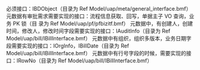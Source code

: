 必须接口：IBDObject（目录为 Ref Model/uap/meta/general_interface.bmf） 元数据有审批需求需要实现的接口：流程信息获取、回写，单据主子 VO 查询，业务 PK 锁（目 录为 Ref Model/uap/pf/pfbizitf.bmf）
元数据中，有创建人，创建时间，修改人，修改时间字段需要实现的接口：IAuditInfo（目录为 Ref Model/uap/bill/IBillInterface.bmf）
 元数据中有组织，组织多版本，业务日期字段需要实现的接口：IOrgInfo，IBillDate（目录为 Ref Model/uap/bill/IBillInterface.bmf）
 元数据中有行号字段的时候，需要实现的接口：IRowNo（目录为 Ref Model/uap/bill/IBillInterface.bmf）